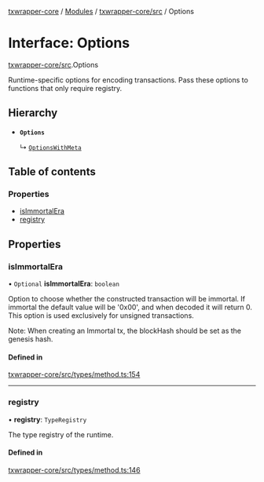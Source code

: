 [txwrapper-core](../README.md) / [Modules](../modules.md) / [txwrapper-core/src](../modules/txwrapper_core_src.md) / Options

# Interface: Options

[txwrapper-core/src](../modules/txwrapper_core_src.md).Options

Runtime-specific options for encoding transactions. Pass these options to
functions that only require registry.

## Hierarchy

- **`Options`**

  ↳ [`OptionsWithMeta`](txwrapper_core_src.OptionsWithMeta.md)

## Table of contents

### Properties

- [isImmortalEra](txwrapper_core_src.Options.md#isimmortalera)
- [registry](txwrapper_core_src.Options.md#registry)

## Properties

### isImmortalEra

• `Optional` **isImmortalEra**: `boolean`

Option to choose whether the constructed transaction will be immortal. If
immortal the default value will be '0x00', and when decoded it will return 0.
This option is used exclusively for unsigned transactions.

Note: When creating an Immortal tx, the blockHash should be set as the genesis hash.

#### Defined in

[txwrapper-core/src/types/method.ts:154](https://github.com/paritytech/txwrapper-core/blob/a09c1f6/packages/txwrapper-core/src/types/method.ts#L154)

___

### registry

• **registry**: `TypeRegistry`

The type registry of the runtime.

#### Defined in

[txwrapper-core/src/types/method.ts:146](https://github.com/paritytech/txwrapper-core/blob/a09c1f6/packages/txwrapper-core/src/types/method.ts#L146)
